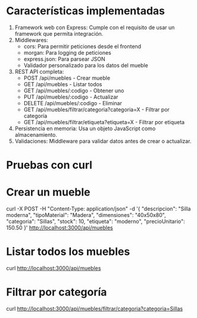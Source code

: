 # Características implementadas

1. Framework web con Express: Cumple con el requisito de usar un framework que permita integración.
2. Middlewares:
   - cors: Para permitir peticiones desde el frontend
   - morgan: Para logging de peticiones
   - express.json: Para parsear JSON
   - Validador personalizado para los datos del mueble
3. REST API completa:
   - POST /api/muebles - Crear mueble
   - GET /api/muebles - Listar todos
   - GET /api/muebles/:codigo - Obtener uno
   - PUT /api/muebles/:codigo - Actualizar
   - DELETE /api/muebles/:codigo - Eliminar
   - GET /api/muebles/filtrar/categoria?categoria=X - Filtrar por categoría
   - GET /api/muebles/filtrar/etiqueta?etiqueta=X - Filtrar por etiqueta
4. Persistencia en memoria: Usa un objeto JavaScript como almacenamiento.
5. Validaciones: Middleware para validar datos antes de crear o actualizar.

# Pruebas con curl

# Crear un mueble

curl -X POST -H "Content-Type: application/json" -d '{
"descripcion": "Silla moderna",
"tipoMaterial": "Madera",
"dimensiones": "40x50x80",
"categoria": "Sillas",
"stock": 10,
"etiqueta": "moderno",
"precioUnitario": 150.50
}' <http://localhost:3000/api/muebles>

# Listar todos los muebles

curl <http://localhost:3000/api/muebles>

# Filtrar por categoría

curl <http://localhost:3000/api/muebles/filtrar/categoria?categoria=Sillas>
